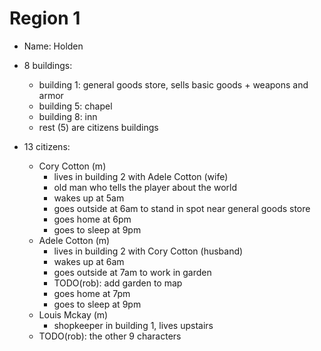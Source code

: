 # Region 1

- Name: Holden
- 8 buildings:

  - building 1: general goods store, sells basic goods + weapons and armor
  - building 5: chapel
  - building 8: inn
  - rest (5) are citizens buildings

- 13 citizens:
  - Cory Cotton (m)
    - lives in building 2 with Adele Cotton (wife)
    - old man who tells the player about the world
    - wakes up at 5am
    - goes outside at 6am to stand in spot near general goods store
    - goes home at 6pm
    - goes to sleep at 9pm
  - Adele Cotton (m)
    - lives in building 2 with Cory Cotton (husband)
    - wakes up at 6am
    - goes outside at 7am to work in garden
    - TODO(rob): add garden to map
    - goes home at 7pm
    - goes to sleep at 9pm
  - Louis Mckay (m)
    - shopkeeper in building 1, lives upstairs
  - TODO(rob): the other 9 characters
